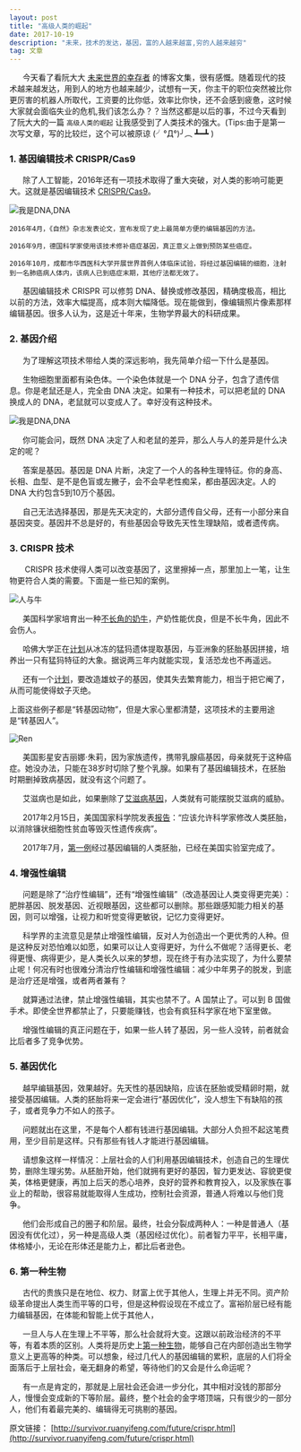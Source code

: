 ```yaml
---
layout: post
title: "高级人类的崛起"
date: 2017-10-19 
description: "未来，技术的发达，基因，富的人越来越富,穷的人越来越穷"
tag: 文章 
--- 
```


 &nbsp;&nbsp;&nbsp;&nbsp;&nbsp;&nbsp;今天看了看阮大大 [未来世界的幸存者](https://ruanyf.github.io/survivor) 的博客文集，很有感慨。随着现代的技术越来越发达，用到人的地方也越来越少，试想有一天，你主干的职位突然被比你更厉害的机器人所取代，工资要的比你低，效率比你快，还不会感到疲惫，这时候大家就会面临失业的危机,我们该怎么办？？当然这都是以后的事，不过今天看到了阮大大的一篇 `` 高级人类的崛起 `` 让我感受到了人类技术的强大。(Tips:由于是第一次写文章，写的比较烂，这个可以被原谅 (╯°Д°)╯︵ ┻━┻ )
 

### 1. 基因编辑技术 CRISPR/Cas9
 
 &nbsp;&nbsp;&nbsp;&nbsp;&nbsp;&nbsp;除了人工智能，2016年还有一项技术取得了重大突破，对人类的影响可能更大。这就是基因编辑技术 [CRISPR/Cas9](https://baike.baidu.com/item/crispr%2Fcas9/13352392)。

 ![我是DNA,DNA](https://github.com/lcz1120/lcz1120.github.io/blob/master/images/posts/advanced/DNA.jpg)
 
    2016年4月，《自然》杂志发表论文，宣布发现了史上最简单方便的编辑基因的方法。

    2016年9月，德国科学家使用该技术修补癌症基因，真正意义上做到预防某些癌症。

    2016年10月，成都市华西医科大学开展世界首例人体临床试验，将经过基因编辑的细胞，注射到一名肺癌病人体内，该病人已到癌症末期，其他疗法都无效了。

  &nbsp;&nbsp;&nbsp;&nbsp;&nbsp;&nbsp;基因编辑技术 CRISPR 可以修剪 DNA、替换或修改基因，精确度极高，相比以前的方法，效率大幅提高，成本则大幅降低。现在能做到，像编辑照片像素那样编辑基因。很多人认为，这是近十年来，生物学界最大的科研成果。
  
### 2. 基因介绍

&nbsp;&nbsp;&nbsp;&nbsp;&nbsp;&nbsp;为了理解这项技术带给人类的深远影响，我先简单介绍一下什么是基因。

&nbsp;&nbsp;&nbsp;&nbsp;&nbsp;&nbsp;生物细胞里面都有染色体。一个染色体就是一个 DNA 分子，包含了遗传信息。你是老鼠还是人，完全由 DNA 决定。如果有一种技术，可以把老鼠的 DNA 换成人的 DNA，老鼠就可以变成人了。幸好没有这种技术。

![我是DNA,DNA](https://github.com/lcz1120/lcz1120.github.io/blob/master/images/posts/advanced/DNA_02.jpg)

 &nbsp;&nbsp;&nbsp;&nbsp;&nbsp;&nbsp;你可能会问，既然 DNA 决定了人和老鼠的差异，那么人与人的差异是什么决定的呢？

 &nbsp;&nbsp;&nbsp;&nbsp;&nbsp;&nbsp;答案是基因。基因是 DNA 片断，决定了一个人的各种生理特征。你的身高、长相、血型、是不是色盲或左撇子，会不会早老性痴呆，都由基因决定。人的 DNA 大约包含5到10万个基因。

 &nbsp;&nbsp;&nbsp;&nbsp;&nbsp;&nbsp;自己无法选择基因，那是先天决定的，大部分遗传自父母，还有一小部分来自基因突变。基因并不总是好的，有些基因会导致先天性生理缺陷，或者遗传病。

### 3. CRISPR 技术
 
 &nbsp;&nbsp;&nbsp;&nbsp;&nbsp;&nbsp; CRISPR 技术使得人类可以改变基因了，这里擦掉一点，那里加上一笔，让生物更符合人类的需要。下面是一些已知的案例。

 ![人与牛](https://github.com/lcz1120/lcz1120.github.io/blob/master/images/posts/advanced/WomenAndCattle.jpg)
 
 &nbsp;&nbsp;&nbsp;&nbsp;&nbsp;&nbsp;美国科学家培育出一种[不长角的奶牛](http://news.bioon.com/article/6698579.html)，产奶性能优良，但是不长牛角，因此不会伤人。

 &nbsp;&nbsp;&nbsp;&nbsp;&nbsp;&nbsp;哈佛大学正在[计划](http://news.bioon.com/article/6698345.html)从冰冻的猛犸遗体提取基因，与亚洲象的胚胎基因拼接，培养出一只有猛犸特征的大象。据说两三年内就能实现，复活恐龙也不再遥远。

 &nbsp;&nbsp;&nbsp;&nbsp;&nbsp;&nbsp;还有一个[计划](http://news.bioon.com/article/6678594.html)，要改造雄蚊子的基因，使其失去繁育能力，相当于把它阉了，从而可能使得蚊子灭绝。

 上面这些例子都是“转基因动物”，但是大家心里都清楚，这项技术的主要用途是“转基因人”。

 ![Ren](https://github.com/lcz1120/lcz1120.github.io/blob/master/images/posts/advanced/Women.jpg)
 
  &nbsp;&nbsp;&nbsp;&nbsp;&nbsp;&nbsp;美国影星安吉丽娜·朱莉，因为家族遗传，携带乳腺癌基因，母亲就死于这种癌症。她没办法，只能在38岁时切除了整个乳腺。如果有了基因编辑技术，在胚胎时期删掉致病基因，就没有这个问题了。

  &nbsp;&nbsp;&nbsp;&nbsp;&nbsp;&nbsp;艾滋病也是如此，如果删除了[艾滋病基因](http://www.stdaily.com/index/kejixinwen/2016-12/20/content_486834.shtml)，人类就有可能摆脱艾滋病的威胁。

  &nbsp;&nbsp;&nbsp;&nbsp;&nbsp;&nbsp;2017年2月15日，美国国家科学院发表[报告](http://digitalpaper.stdaily.com/http_www.kjrb.com/kjrb/html/2017-02/16/content_362296.htm?div=-1)：“应该允许科学家修改人类胚胎，以消除镰状细胞性贫血等毁灭性遗传疾病”。

  &nbsp;&nbsp;&nbsp;&nbsp;&nbsp;&nbsp;2017年7月，[第一例](https://www.technologyreview.com/s/608350/first-human-embryos-edited-in-us/)经过基因编辑的人类胚胎，已经在美国实验室完成了。
 
### 4. 增强性编辑
 
 &nbsp;&nbsp;&nbsp;&nbsp;&nbsp;&nbsp;问题是除了“治疗性编辑”，还有“增强性编辑”（改造基因让人类变得更完美）：肥胖基因、脱发基因、近视眼基因，这些都可以删除。那些跟感知能力相关的基因，则可以增强，让视力和听觉变得更敏锐，记忆力变得更好。

 &nbsp;&nbsp;&nbsp;&nbsp;&nbsp;&nbsp;科学界的主流意见是禁止增强性编辑，反对人为创造出一个更优秀的人种。但是这种反对恐怕难以如愿，如果可以让人变得更好，为什么不做呢？活得更长、老得更慢、病得更少，是人类长久以来的梦想，现在终于有办法实现了，为什么要禁止呢！何况有时也很难分清治疗性编辑和增强性编辑：减少中年男子的脱发，到底是治疗还是增强，或者两者兼有？

 &nbsp;&nbsp;&nbsp;&nbsp;&nbsp;&nbsp;就算通过法律，禁止增强性编辑，其实也禁不了。A 国禁止了。可以到 B 国做手术。即使全世界都禁止了，只要能赚钱，也会有疯狂科学家在地下室里做。

 &nbsp;&nbsp;&nbsp;&nbsp;&nbsp;&nbsp;增强性编辑的真正问题在于，如果一些人转了基因，另一些人没转，前者就会比后者多了竞争优势。

### 5. 基因优化
 
 &nbsp;&nbsp;&nbsp;&nbsp;&nbsp;&nbsp;越早编辑基因，效果越好。先天性的基因缺陷，应该在胚胎或受精卵时期，就接受基因编辑。人类的胚胎将来一定会进行“基因优化”，没人想生下有缺陷的孩子，或者竞争力不如人的孩子。

 &nbsp;&nbsp;&nbsp;&nbsp;&nbsp;&nbsp;问题就出在这里，不是每个人都有钱进行基因编辑。大部分人负担不起这笔费用，至少目前是这样。只有那些有钱人才能进行基因编辑。

 &nbsp;&nbsp;&nbsp;&nbsp;&nbsp;&nbsp;请想象这样一样情况：上层社会的人们利用基因编辑技术，创造自己的生理优势，删除生理劣势。从胚胎开始，他们就拥有更好的基因，智力更发达、容貌更俊美，体格更健康，再加上后天的悉心培养，良好的营养和教育投入，以及家族在事业上的帮助，很容易就能取得人生成功，控制社会资源，普通人将难以与他们竞争。

 &nbsp;&nbsp;&nbsp;&nbsp;&nbsp;&nbsp;他们会形成自己的圈子和阶层。最终，社会分裂成两种人：一种是普通人（基因没有优化过），另一种是高级人类（基因经过优化）。前者智力平平，长相平庸，体格矮小，无论在形体还是能力上，都比后者逊色。

### 6. 第一种生物
 
 &nbsp;&nbsp;&nbsp;&nbsp;&nbsp;&nbsp;古代的贵族只是在地位、权力、财富上优于其他人，生理上并无不同。资产阶级革命提出人类生而平等的口号，但是这种假设现在不成立了。富裕阶层已经有能力编辑基因，在体能和智能上优于其他人，

 &nbsp;&nbsp;&nbsp;&nbsp;&nbsp;&nbsp;一旦人与人在生理上不平等，那么社会就将大变。这跟以前政治经济的不平等，有着本质的区别。人类将是历史上[第一种生物](https://www.theguardian.com/science/2016/dec/02/kazuo-ishiguro-were-coming-close-to-the-point-where-we-can-create-people-who-are-superior-to-others)，能够自己在内部创造出生物学意义上更高等的种类。可以想象，经过几代人的基因编辑的累积，底层的人们将全面落后于上层社会，毫无翻身的希望，等待他们的又会是什么命运呢？
 
 &nbsp;&nbsp;&nbsp;&nbsp;&nbsp;&nbsp;有一点是肯定的，那就是上层社会还会进一步分化，其中相对没钱的那部分人，慢慢会变成新的下等阶层。最终，整个社会的金字塔顶端，只有很少的一部分人，他们有着最完美的、编辑得无可挑剔的基因。
 
原文链接： [http://survivor.ruanyifeng.com/future/crispr.html](http://survivor.ruanyifeng.com/future/crispr.html)
 